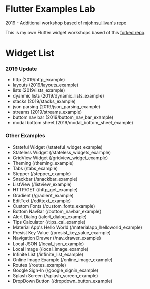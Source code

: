 # Flutter Examples Lab
2019 - Additional workshop based of [mjohnsullivan's repo](https://github.com/mjohnsullivan/flutter-by-example)

This is my own Flutter widget workshops based of this [forked repo](https://github.com/nisrulz/flutter-examples). 

# Widget List
### 2019 Update
 - http (2019/http_example)
 - layouts (2019/layouts_example)
 - lists (2019/lists_example)
 - dyanmic lists (2019/dynamic_lists_example)
 - stacks (2019/stacks_example)
 - json parsing (2019/json_parsing_example)
 - streams (2019/streams_example)
 - buttom nav bar (2019/buttom_nav_bar_example)
 - modal bottom sheet (2019/modal_bottom_sheet_example)

### Other Examples
- Stateful Widget (/stateful_widget_example)
- Stateless Widget (/stateless_widgets_example)
- GridView Widget (/gridview_widget_example)
- Theming (/theming_example)
- Tabs (/tabs_example)
- Stepper (/stepper_example)
- Snackbar (/snackbar_example)
- ListView (/listview_example)
- HTTP/GET (/http_get_example)
- Gradient (/gradient_example)
- EditText (/edittext_example)
- Custom Fonts (/custom_fonts_example)
- Bottom NavBar (/bottom_navbar_example)
- Alert Dialog (/alert_dialog_example)
- Tips Calculator (/tips_cal_example)
- Material App's Hello World (/materialapp_helloworld_example)
- Presist Key Value (/presist_key_value_example)
- Navigation Drawer (/nav_drawer_example)
- Local JSON (/local_json_example)
- Local Image (/local_image_example)
- Infinite List (/infinite_list_example)
- Online Image Example (/online_image_example)
- Routes (/routes_example)
- Google Sign-In (/google_signin_example)
- Splash Screen (/splash_screen_example)
- DropDown Button (/dropdown_button_example)